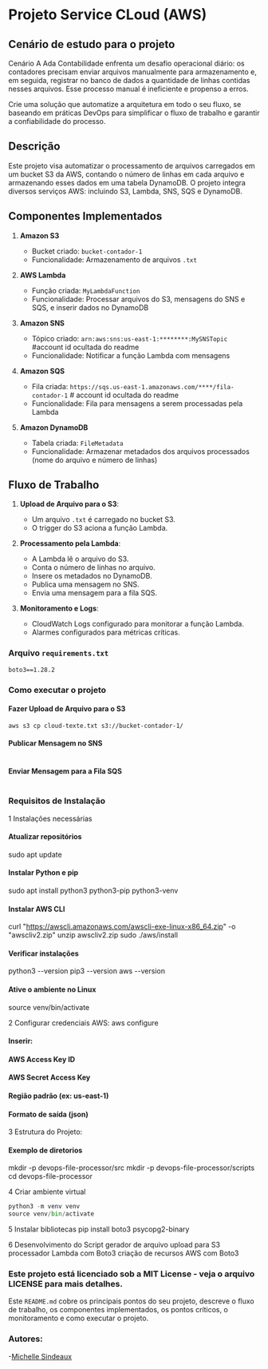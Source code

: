 # Projeto Service CLoud (AWS)

## Cenário de estudo para o projeto 

Cenário
A Ada Contabilidade enfrenta um desafio operacional diário: os contadores precisam enviar arquivos manualmente para armazenamento e, em seguida, registrar no banco de dados a quantidade de linhas contidas nesses arquivos. Esse processo manual é ineficiente e propenso a erros.

Crie uma solução que automatize a arquitetura em todo o seu fluxo, se baseando em práticas DevOps para simplificar o fluxo de trabalho e garantir a confiabilidade do processo.

 
## Descrição 

Este projeto visa automatizar o processamento de arquivos carregados em um bucket S3 da AWS, contando o número de linhas em cada arquivo e armazenando esses dados em uma tabela DynamoDB. O projeto integra diversos serviços AWS: incluindo S3, Lambda, SNS, SQS e DynamoDB.

## Componentes Implementados

1. **Amazon S3**
   - Bucket criado: `bucket-contador-1`
   - Funcionalidade: Armazenamento de arquivos `.txt`

2. **AWS Lambda**
   - Função criada: `MyLambdaFunction`
   - Funcionalidade: Processar arquivos do S3, mensagens do SNS e SQS, e inserir dados no DynamoDB

3. **Amazon SNS**
   - Tópico criado: `arn:aws:sns:us-east-1:********:MySNSTopic` #account id ocultada do readme
   - Funcionalidade: Notificar a função Lambda com mensagens

4. **Amazon SQS**
   - Fila criada: `https://sqs.us-east-1.amazonaws.com/****/fila-contador-1` # account id ocultada do readme
   - Funcionalidade: Fila para mensagens a serem processadas pela Lambda

5. **Amazon DynamoDB**
   - Tabela criada: `FileMetadata`
   - Funcionalidade: Armazenar metadados dos arquivos processados (nome do arquivo e número de linhas)

## Fluxo de Trabalho

1. **Upload de Arquivo para o S3**:
   - Um arquivo `.txt` é carregado no bucket S3.
   - O trigger do S3 aciona a função Lambda.

2. **Processamento pela Lambda**:
   - A Lambda lê o arquivo do S3.
   - Conta o número de linhas no arquivo.
   - Insere os metadados no DynamoDB.
   - Publica uma mensagem no SNS.
   - Envia uma mensagem para a fila SQS.

3. **Monitoramento e Logs**:
   - CloudWatch Logs configurado para monitorar a função Lambda.
   - Alarmes configurados para métricas críticas.
  

### Arquivo `requirements.txt`

```plaintext
boto3==1.28.2
```

### Como executar o projeto 

#### Fazer Upload de Arquivo para o S3
```echo "Este é um arquivo de teste para acionar a função Lambda." > cloud-texte.txt
aws s3 cp cloud-texte.txt s3://bucket-contador-1/
```
#### Publicar Mensagem no SNS
``` aws sns publish --topic-arn arn:aws:sns:us-east-1:YOUR-ACCOUNT-ID:MySNSTopic --message "Teste de publicação no tópico SNS"
```
#### Enviar Mensagem para a Fila SQS
``` aws sqs send-message --queue-url https://sqs.us-east-1.amazonaws.com/YOUR-ACCOUNT-ID/fila-contador-1 --message-body "Teste de mensagem SQS"
 ```


### Requisitos de Instalação

 1 Instalações necessárias 

#### Atualizar repositórios
sudo apt update

#### Instalar Python e pip
sudo apt install python3 python3-pip python3-venv

#### Instalar AWS CLI
curl "https://awscli.amazonaws.com/awscli-exe-linux-x86_64.zip" -o "awscliv2.zip"
unzip awscliv2.zip
sudo ./aws/install

#### Verificar instalações
python3 --version
pip3 --version
aws --version

#### Ative o ambiente no Linux
source venv/bin/activate


2 Configurar credenciais AWS:
aws configure
#### Inserir:
#### AWS Access Key ID
#### AWS Secret Access Key
#### Região padrão (ex: us-east-1)
#### Formato de saída (json)


3 Estrutura do Projeto:
#### Exemplo de diretorios
mkdir -p devops-file-processor/src
mkdir -p devops-file-processor/scripts
cd devops-file-processor


4 Criar ambiente virtual
~~~python
python3 -m venv venv
source venv/bin/activate
~~~

5 Instalar bibliotecas
pip install boto3 psycopg2-binary 


6 Desenvolvimento do Script 
gerador de arquivo
upload para S3
processador Lambda com Boto3
criação de recursos AWS com Boto3



### Este projeto está licenciado sob a MIT License - veja o arquivo LICENSE para mais detalhes.

Este `README.md` cobre os principais pontos do seu projeto, descreve o fluxo de trabalho, os componentes implementados, os pontos críticos, o monitoramento e como executar o projeto.



### Autores:
-[Michelle Sindeaux](https://github.com/michelle-sstudart)